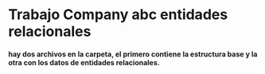 # Trabajo Company abc entidades relacionales
#### hay dos archivos en la carpeta, el primero contiene la estructura base y la otra con los datos de entidades relacionales.
